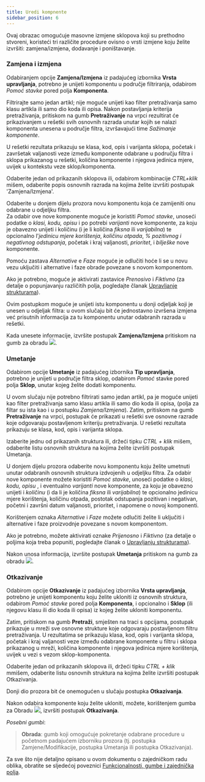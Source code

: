 ```yaml
---
title: Uredi kompnente
sidebar_position: 6
---
```


Ovaj obrazac omogućuje masovne izmjene sklopova koji su prethodno stvoreni, koristeći tri različite procedure ovisno o vrsti izmjene koju želite izvršiti: zamjena/izmjena, dodavanje i poništavanje.

### Zamjena i izmjena 

Odabiranjem opcije **Zamjena/Izmjena** iz padajućeg izbornika **Vrsta upravljanja**, potrebno je unijeti komponentu u područje filtriranja, odabirom *Pomoć stavke* pored polja **Komponenta**.

Filtrirajte samo jedan artikl; nije moguće unijeti kao filter pretraživanja samo klasu artikla ili samo dio koda ili opisa. Nakon postavljanja kriterija pretraživanja, pritiskom na gumb **Pretraživanje** na vrpci rezultirat će prikazivanjem u rešetki svih osnovnih razrada unutar kojih se nalazi komponenta unesena u područje filtra, izvršavajući time *Sažimanje komponente*.

U rešetki rezultata prikazuju se klasa, kod, opis i varijanta sklopa, početak i završetak valjanosti veze između komponente odabrane u području filtra i sklopa prikazanog u rešetki, količina komponente i njegova jedinica mjere, uvijek u kontekstu veze sklop/komponenta.

Odaberite jedan od prikazanih sklopova ili, odabirom kombinacije *CTRL+klik* mišem, odaberite popis osnovnih razrada na kojima želite izvršiti postupak 'Zamjena/Izmjena'.

Odaberite u donjem dijelu prozora novu komponentu koja će zamijeniti onu odabrane u odjeljku filtra.  
Za odabir ove nove komponente moguće je koristiti *Pomoć stavke*, unoseći podatke o *klasi, kodu, opisu* i po potrebi *varijanti* nove komponente, za koju je obavezno unijeti i količinu (i je li količina *fiksna* ili *varijabilna*) te opcionalno l'*jedinicu mjere korištenja*, *količinu otpada*, *% pozitivnog i negativnog odstupanja*, početak i kraj valjanosti, *prioritet*, i *bilješke* nove komponente.

Pomoću zastava *Alternative* e *Faze* moguće je odlučiti hoće li se u novu vezu uključiti i alternative i faze obrade povezane s novom komponentom.

Ako je potrebno, moguće je aktivirati zastavice *Prenosivo* i *Fiktivno* (za detalje o popunjavanju različitih polja, pogledajte članak [Upravljanje strukturama](/docs/erp-home/registers/production/bill-of-materials/assemblies/structure-management)).

Ovim postupkom moguće je unijeti istu komponentu u donji odjeljak koji je unesen u odjeljak filtra: u ovom slučaju bit će jednostavno izvršena izmjena već prisutnih informacija za tu komponentu unutar odabranih razrada u rešetki.

Kada unesete informacije, izvršite postupak **Zamjena/Izmjena** pritiskom na gumb za obradu ![](/img/neutral/common/execute.png).


### Umetanje

Odabirom opcije **Umetanje** iz padajućeg izbornika **Tip upravljanja**, potrebno je unijeti u područje filtra sklop, odabirom *Pomoć* stavke pored polja **Sklop**, unutar kojeg želite dodati komponentu.

U ovom slučaju nije potrebno filtrirati samo jedan artikl, pa je moguće unijeti kao filter pretraživanja samo klasu artikla ili samo dio koda ili opisa, (polja za filtar su ista kao i u postupku *Zamjena/Izmjena*). Zatim, pritiskom na gumb **Pretraživanje** na vrpci, postupak će prikazati u rešetki sve osnovne razrade koje odgovaraju postavljenom kriteriju pretraživanja. U rešetki rezultata prikazuju se klasa, kod, opis i varijanta sklopa.

Izaberite jednu od prikazanih struktura ili, držeći tipku *CTRL + klik* mišem, odaberite listu osnovnih struktura na kojima želite izvršiti postupak Umetanja.

U donjem dijelu prozora odaberite novu komponentu koju želite umetnuti unutar odabranih osnovnih struktura izdvojenih u odjeljku filtra. Za odabir nove komponente možete koristiti *Pomoć stavke*, unoseći podatke o *klasi, kodu, opisu* , i eventualno *varijanti* nove komponente, za koju je obavezno unijeti i *količinu* (i da li je količina *fiksna* ili *varijabilna*) te opcionalno jedinicu mjere korištenja, količinu otpada, postotak odstupanja pozitivan i negativan, početni i završni datum valjanosti, prioritet, i napomene o novoj komponenti.

Korištenjem oznaka *Alternative* i *Faze* možete odlučiti želite li uključiti i alternative i faze proizvodnje povezane s novom komponentom.

Ako je potrebno, možete aktivirati oznake *Prijenosno* i *Fiktivno* (za detalje o poljima koja treba popuniti, pogledajte članak o [Upravljanju strukturama](/docs/erp-home/registers/production/bill-of-materials/assemblies/structure-management)).

Nakon unosa informacija, izvršite postupak **Umetanja** pritiskom na gumb za obradu ![](/img/neutral/common/execute.png).

### Otkazivanje

Odabirom opcije **Otkazivanje** iz padajućeg izbornika **Vrsta upravljanja**, potrebno je unijeti komponentu koju želite ukloniti iz osnovnih struktura, odabirom *Pomoć stavke* pored polja **Komponenta**, i opcionalno i **Sklop** (ili njegovu klasu ili dio koda ili opisa) iz kojeg želite ukloniti komponentu.

Zatim, pritiskom na gumb **Pretraži**, smješten na traci s opcijama, postupak prikazuje u mreži sve osnovne strukture koje odgovaraju postavljenom filtru pretraživanja. U rezultatima se prikazuju klasa, kod, opis i varijanta sklopa, početak i kraj valjanosti veze između odabrane komponente u filtru i sklopa prikazanog u mreži, količina komponente i njegova jedinica mjere korištenja, uvijek u vezi s vezom sklop-komponenta.

Odaberite jedan od prikazanih sklopova ili, držeći tipku *CTRL + klik* mmišem, odaberite listu osnovnih struktura na kojima želite izvršiti postupak Otkazivanja.

Donji dio prozora bit će onemogućen u slučaju postupka **Otkazivanja**.

Nakon odabira komponente koju želite ukloniti, možete, korištenjem gumba za Obradu ![](/img/neutral/common/execute.png), izvršiti postupak **Otkazivanja**.

*Posebni gumbi*:

> **Obrada**: gumb koji omogućuje pokretanje odabrane procedure u početnom padajućem izborniku prozora (tj. postupka Zamjene/Modifikacije, postupka Umetanja ili postupka Otkazivanja).

Za sve što nije detaljno opisano u ovom dokumentu o zajedničkom radu oblika, obratite se sljedećoj poveznici [Funkcionalnosti, gumbe i zajednička polja](/docs/guide/common).